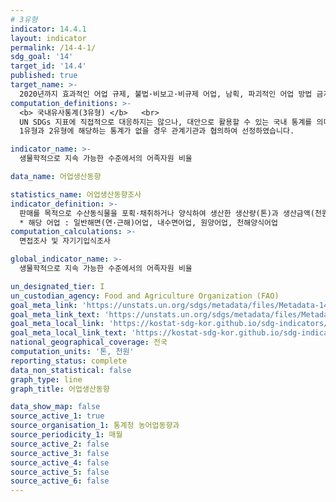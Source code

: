 ```yaml
---
# 3유형
indicator: 14.4.1
layout: indicator
permalink: /14-4-1/
sdg_goal: '14'
target_id: '14.4'
published: true
target_name: >-
  2020년까지 효과적인 어업 규제, 불법·비보고·비규제 어업, 남획, 파괴적인 어업 방법 금지; 최단시간에 어획량을 복원하기 위한 과학적 관리계획 이행
computation_definitions: >-
  <b> 국내유사통계(3유형) </b>   <br>
  UN SDGs 지표에 직접적으로 대응하지는 않으나, 대안으로 활용할 수 있는 국내 통계를 의미합니다.    <br> 
  1유형과 2유형에 해당하는 통계가 없을 경우 관계기관과 협의하여 선정하였습니다.  

indicator_name: >-
  생물학적으로 지속 가능한 수준에서의 어족자원 비율 

data_name: 어업생산동향

statistics_name: 어업생산동향조사
indicator_definition: >-
  판매를 목적으로 수산동식물을 포획·채취하거나 양식하여 생산한 생산량(톤)과 생산금액(천원)
  * 해당 어업 : 일반해면(연·근해)어업, 내수면어업, 원양어업, 천해양식어업
computation_calculations: >-
  면접조사 및 자기기입식조사

global_indicator_name: >-
  생물학적으로 지속 가능한 수준에서의 어족자원 비율 

un_designated_tier: I
un_custodian_agency: Food and Agriculture Organization (FAO)
goal_meta_link: 'https://unstats.un.org/sdgs/metadata/files/Metadata-14-04-01.pdf'
goal_meta_link_text: 'https://unstats.un.org/sdgs/metadata/files/Metadata-14-04-01.pdf'
goal_meta_local_link: 'https://kostat-sdg-kor.github.io/sdg-indicators/public/data/Metadata-14-04-01_KOR.pdf'
goal_meta_local_link_text: 'https://kostat-sdg-kor.github.io/sdg-indicators/public/data/Metadata-14-04-01_KOR.pdf'
national_geographical_coverage: 전국
computation_units: '톤, 천원'
reporting_status: complete
data_non_statistical: false
graph_type: line
graph_title: 어업생산동향

data_show_map: false
source_active_1: true
source_organisation_1: 통계청 농어업동향과
source_periodicity_1: 매월
source_active_2: false
source_active_3: false
source_active_4: false
source_active_5: false
source_active_6: false
---
```

